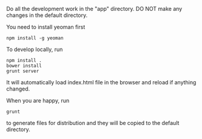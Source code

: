 Do all the development work in the "app" directory. DO NOT make any changes in the default directory.

You need to install yeoman first

    npm install -g yeoman

To develop locally, run

    npm install .
    bower install
    grunt server

It will automatically load index.html file in the browser and reload if anything changed.

When you are happy, run

    grunt

to generate files for distribution and they will be copied to the default directory.
